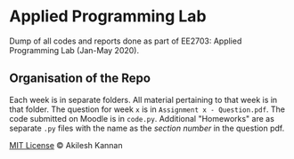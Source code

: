 # Applied Programming Lab

Dump of all codes and reports done as part of EE2703: Applied Programming Lab (Jan-May 2020).

## Organisation of the Repo

Each week is in separate folders. All material pertaining to that week is in that folder. The question for week `x` is in `Assignment x - Question.pdf`. The code submitted on Moodle is in `code.py`. Additional "Homeworks" are as separate `.py` files with the name as the _section number_ in the question pdf.

[MIT License](/LICENSE) © Akilesh Kannan
